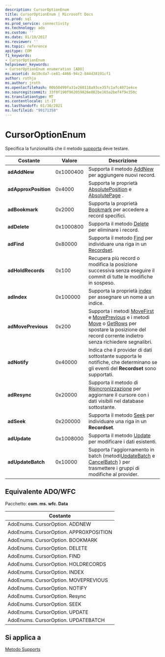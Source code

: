 ```yaml
---
description: CursorOptionEnum
title: CursorOptionEnum | Microsoft Docs
ms.prod: sql
ms.prod_service: connectivity
ms.technology: ado
ms.custom: ''
ms.date: 01/19/2017
ms.reviewer: ''
ms.topic: reference
apitype: COM
f1_keywords:
- CursorOptionEnum
helpviewer_keywords:
- CursorOptionEnum enumeration [ADO]
ms.assetid: 4e10cda7-ce81-4466-94c2-844d38191cf1
author: rothja
ms.author: jroth
ms.openlocfilehash: 00b50d99fa31e260118a93ce357c1afc4871e4ce
ms.sourcegitcommit: 33f0f190f962059826e002be165a2bef4f9e350c
ms.translationtype: MT
ms.contentlocale: it-IT
ms.lasthandoff: 01/30/2021
ms.locfileid: "99171358"
---
```

# <a name="cursoroptionenum"></a>CursorOptionEnum
Specifica la funzionalità che il metodo [supporta](./supports-method.md) deve testare.  
  
|Costante|Valore|Descrizione|  
|--------------|-----------|-----------------|  
|**adAddNew**|0x1000400|Supporta il metodo [AddNew](./addnew-method-ado.md) per aggiungere nuovi record.|  
|**adApproxPosition**|0x4000|Supporta le proprietà [AbsolutePosition](./absoluteposition-property-ado.md) e [AbsolutePage](./absolutepage-property-ado.md) .|  
|**adBookmark**|0x2000|Supporta la proprietà [Bookmark](./bookmark-property-ado.md) per accedere a record specifici.|  
|**adDelete**|0x1000800|Supporta il metodo [Delete](./delete-method-ado-recordset.md) per eliminare i record.|  
|**adFind**|0x80000|Supporta il metodo [Find](./find-method-ado.md) per individuare una riga in un [Recordset](./recordset-object-ado.md).|  
|**adHoldRecords**|0x100|Recupera più record o modifica la posizione successiva senza eseguire il commit di tutte le modifiche in sospeso.|  
|**adIndex**|0x100000|Supporta la proprietà [index](./index-property.md) per assegnare un nome a un indice.|  
|**adMovePrevious**|0x200|Supporta i metodi [MoveFirst](./movefirst-movelast-movenext-and-moveprevious-methods-ado.md) e [MovePrevious](./movefirst-movelast-movenext-and-moveprevious-methods-ado.md) e i metodi [Move](./move-method-ado.md) o [GetRows](./getrows-method-ado.md) per spostare la posizione del record corrente indietro senza richiedere segnalibri.|  
|**adNotify**|0x40000|Indica che il provider di dati sottostante supporta le notifiche, che determinano se gli eventi del **Recordset** sono supportati.|  
|**adResync**|0x20000|Supporta il metodo di [Risincronizzazione](./resync-method.md) per aggiornare il cursore con i dati visibili nel database sottostante.|  
|**adSeek**|0x200000|Supporta il metodo [Seek](./seek-method.md) per individuare una riga in un **Recordset**.|  
|**adUpdate**|0x1008000|Supporta il metodo [Update](./update-method.md) per modificare i dati esistenti.|  
|**adUpdateBatch**|0x10000|Supporta l'aggiornamento in batch (metodi[UpdateBatch](./updatebatch-method.md) e [CancelBatch](./cancelbatch-method-ado.md) ) per trasmettere i gruppi di modifiche al provider.|  
  
## <a name="adowfc-equivalent"></a>Equivalente ADO/WFC  
 Pacchetto: **com. ms. wfc. Data**  
  
|Costante|  
|--------------|  
|AdoEnums. CursorOption. ADDNEW|  
|AdoEnums. CursorOption. APPROXPOSITION|  
|AdoEnums. CursorOption. BOOKMARK|  
|AdoEnums. CursorOption. DELETE|  
|AdoEnums. CursorOption. FIND|  
|AdoEnums. CursorOption. HOLDRECORDS|  
|AdoEnums. CursorOption. INDEX|  
|AdoEnums. CursorOption. MOVEPREVIOUS|  
|AdoEnums. CursorOption. NOTIFY|  
|AdoEnums. CursorOption. Resync|  
|AdoEnums. CursorOption. SEEK|  
|AdoEnums. CursorOption. UPDATE|  
|AdoEnums. CursorOption. UPDATEBATCH|  
  
## <a name="applies-to"></a>Si applica a  
 [Metodo Supports](./supports-method.md)